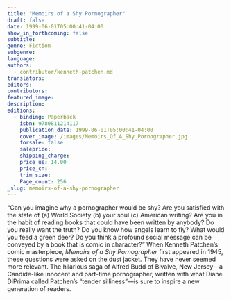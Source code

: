 ```yaml
---
title: "Memoirs of a Shy Pornographer"
draft: false
date: 1999-06-01T05:00:41-04:00
show_in_forthcoming: false
subtitle:
genre: Fiction
subgenre:
language:
authors:
  - contributor/kenneth-patchen.md
translators:
editors:
contributors:
featured_image:
description:
editions:
  - binding: Paperback
    isbn: 9780811214117
    publication_date: 1999-06-01T05:00:41-04:00
    cover_image: /images/Memoirs_Of_A_Shy_Pornographer.jpg
    forsale: false
    saleprice:
    shipping_charge:
    price_us: 14.00
    price_cn:
    trim_size:
    Page_count: 256
_slug: memoirs-of-a-shy-pornographer
---
```


“Can you imagine why a pornographer would be shy? Are you satisfied with the state of (a) World Society (b) your soul (c) American writing? Are you in the habit of reading books that could have been written by anybody? Do you really want the truth? Do you know how angels learn to fly? What would you feed a green deer? Do you think a profound social message can be conveyed by a book that is comic in character?” When Kenneth Patchen’s comic masterpiece, _Memoirs of a Shy Pornographer_ first appeared in 1945, these questions were asked on the dust jacket. They have never seemed more relevant. The hilarious saga of Alfred Budd of Bivalve, New Jersey—a Candide-like innocent and part-time pornographer, written with what Diane DiPrima called Patchen’s “tender silliness”—is sure to inspire a new generation of readers.

